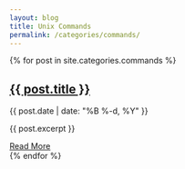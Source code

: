 ```yaml
---
layout: blog
title: Unix Commands
permalink: /categories/commands/
---
```


{% for post in site.categories.commands %}
<article class="post-preview">
    <h2><a href="{{ post.url | relative_url }}">{{ post.title }}</a></h2>
    <div class="post-meta">
        <span class="date">{{ post.date | date: "%B %-d, %Y" }}</span>
    </div>
    <p>{{ post.excerpt }}</p>
    <a href="{{ post.url | relative_url }}" class="read-more">Read More</a>
</article>
{% endfor %}
